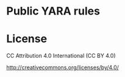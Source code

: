 # Public YARA rules

# License
CC Attribution 4.0 International (CC BY 4.0)

http://creativecommons.org/licenses/by/4.0/

